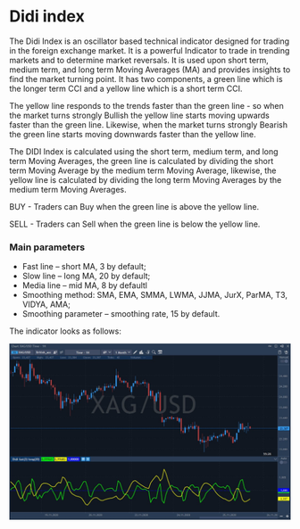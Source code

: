 # Didi index

The Didi Index is an oscillator based technical indicator designed for trading in the foreign exchange market. It is a powerful Indicator to trade in trending markets and to determine market reversals. It is used upon short term, medium term, and long term Moving Averages \(MA\) and provides insights to find the market turning point. It has two components, a green line which is the longer term CCI and a yellow line which is a short term CCI.

The yellow line responds to the trends faster than the green line - so when the market turns strongly Bullish the yellow line starts moving upwards faster than the green line. Likewise, when the market turns strongly Bearish the green line starts moving downwards faster than the yellow line.

The DIDI Index is calculated using the short term, medium term, and long term Moving Averages, the green line is calculated by dividing the short term Moving Average by the medium term Moving Average, likewise, the yellow line is calculated by dividing the long term Moving Averages by the medium term Moving Averages.

BUY - Traders can Buy when the green line is above the yellow line.

SELL - Traders can Sell when the green line is below the yellow line.

### Main parameters

* Fast line – short MA, 3 by default;
* Slow line – long MA, 20 by default;
* Media line – mid MA, 8 by defaultl
* Smoothing method: SMA, EMA, SMMA, LWMA, JJMA, JurX, ParMA, T3, VIDYA, AMA;
* Smoothing parameter – smoothing rate, 15 by default.

The indicator looks as follows:

![](../../../../.gitbook/assets/screenshot_2%20%2830%29.jpg)



